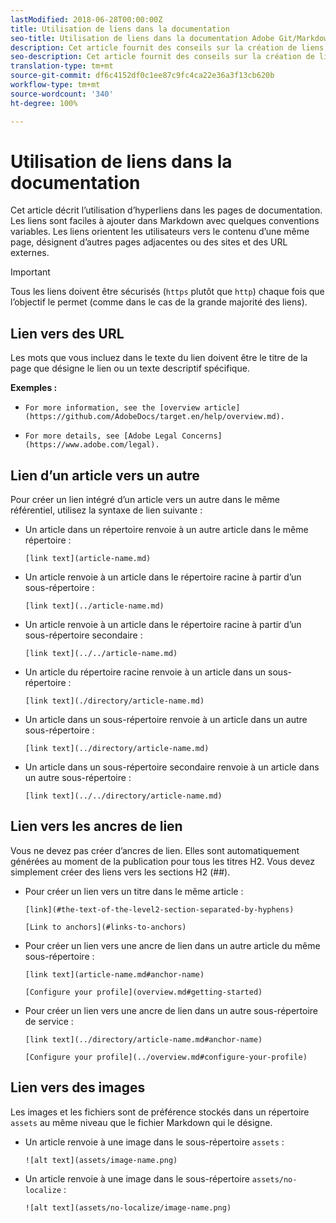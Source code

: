 ```yaml
---
lastModified: 2018-06-28T00:00:00Z
title: Utilisation de liens dans la documentation
seo-title: Utilisation de liens dans la documentation Adobe Git/Markdown
description: Cet article fournit des conseils sur la création de liens vers les contenus et les images.
seo-description: Cet article fournit des conseils sur la création de liens vers les contensu et les images pour la documentation Adobe.
translation-type: tm+mt
source-git-commit: df6c4152df0c1ee87c9fc4ca22e36a3f13cb620b
workflow-type: tm+mt
source-wordcount: '340'
ht-degree: 100%

---
```



# Utilisation de liens dans la documentation

Cet article décrit l’utilisation d’hyperliens dans les pages de documentation. Les liens sont faciles à ajouter dans Markdown avec quelques conventions variables. Les liens orientent les utilisateurs vers le contenu d’une même page, désignent d’autres pages adjacentes ou des sites et des URL externes.

>[!IMPORTANT]
>Tous les liens doivent être sécurisés (`https` plutôt que `http`) chaque fois que l’objectif le permet (comme dans le cas de la grande majorité des liens).

## Lien vers des URL

Les mots que vous incluez dans le texte du lien doivent être le titre de la page que désigne le lien ou un texte descriptif spécifique.

**Exemples :**

- `For more information, see the [overview article](https://github.com/AdobeDocs/target.en/help/overview.md).`

- `For more details, see [Adobe Legal Concerns](https://www.adobe.com/legal).`

## Lien d’un article vers un autre

Pour créer un lien intégré d’un article vers un autre dans le même référentiel, utilisez la syntaxe de lien suivante :

- Un article dans un répertoire renvoie à un autre article dans le même répertoire :

   `[link text](article-name.md)`

- Un article renvoie à un article dans le répertoire racine à partir d’un sous-répertoire :

   `[link text](../article-name.md)`

- Un article renvoie à un article dans le répertoire racine à partir d’un sous-répertoire secondaire :

   `[link text](../../article-name.md)`

- Un article du répertoire racine renvoie à un article dans un sous-répertoire :

   `[link text](./directory/article-name.md)`

- Un article dans un sous-répertoire renvoie à un article dans un autre sous-répertoire :

   `[link text](../directory/article-name.md)`

- Un article dans un sous-répertoire secondaire renvoie à un article dans un autre sous-répertoire :

   `[link text](../../directory/article-name.md)`

## Lien vers les ancres de lien

Vous ne devez pas créer d’ancres de lien. Elles sont automatiquement générées au moment de la publication pour tous les titres H2. Vous devez simplement créer des liens vers les sections H2 (##).

- Pour créer un lien vers un titre dans le même article :

   `[link](#the-text-of-the-level2-section-separated-by-hyphens)`

   `[Link to anchors](#links-to-anchors)`

- Pour créer un lien vers une ancre de lien dans un autre article du même sous-répertoire :

   `[link text](article-name.md#anchor-name)`

   `[Configure your profile](overview.md#getting-started)`

- Pour créer un lien vers une ancre de lien dans un autre sous-répertoire de service :

   `[link text](../directory/article-name.md#anchor-name)`

   `[Configure your profile](../overview.md#configure-your-profile)`

## Lien vers des images

Les images et les fichiers sont de préférence stockés dans un répertoire `assets` au même niveau que le fichier Markdown qui le désigne.

- Un article renvoie à une image dans le sous-répertoire `assets` :

   `![alt text](assets/image-name.png)`

- Un article renvoie à une image dans le sous-répertoire `assets/no-localize` :

   `![alt text](assets/no-localize/image-name.png)`
